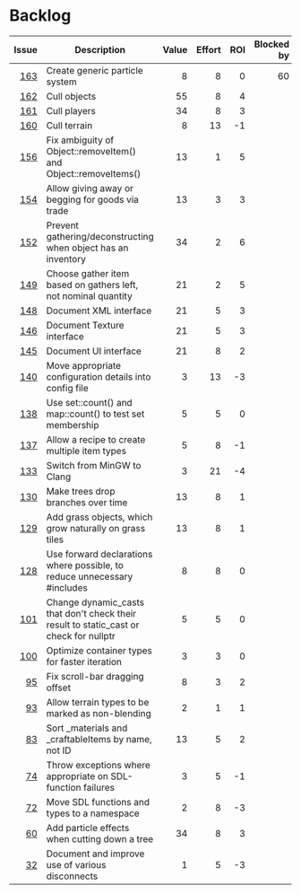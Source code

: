 # Backlog
| Issue | Description | Value | Effort | ROI | Blocked by |
| ----: | ----------- | ----: | -----: | --: | ---------: |
| [163](https://github.com/timgurto/mmo/issues/163) | Create generic particle system | 8 | 8 | 0 | 60 |
| [162](https://github.com/timgurto/mmo/issues/162) | Cull objects | 55 | 8 | 4 |  |
| [161](https://github.com/timgurto/mmo/issues/161) | Cull players | 34 | 8 | 3 |  |
| [160](https://github.com/timgurto/mmo/issues/160) | Cull terrain | 8 | 13 | -1 |  |
| [156](https://github.com/timgurto/mmo/issues/156) | Fix ambiguity of Object::removeItem() and Object::removeItems() | 13 | 1 | 5 |  |
| [154](https://github.com/timgurto/mmo/issues/154) | Allow giving away or begging for goods via trade | 13 | 3 | 3 |  |
| [152](https://github.com/timgurto/mmo/issues/152) | Prevent gathering/deconstructing when object has an inventory | 34 | 2 | 6 |  |
| [149](https://github.com/timgurto/mmo/issues/149) | Choose gather item based on gathers left, not nominal quantity | 21 | 2 | 5 |  |
| [148](https://github.com/timgurto/mmo/issues/148) | Document XML interface | 21 | 5 | 3 |  |
| [146](https://github.com/timgurto/mmo/issues/146) | Document Texture interface | 21 | 5 | 3 |  |
| [145](https://github.com/timgurto/mmo/issues/145) | Document UI interface | 21 | 8 | 2 |  |
| [140](https://github.com/timgurto/mmo/issues/140) | Move appropriate configuration details into config file | 3 | 13 | -3 |  |
| [138](https://github.com/timgurto/mmo/issues/138) | Use set::count() and map::count() to test set membership | 5 | 5 | 0 |  |
| [137](https://github.com/timgurto/mmo/issues/137) | Allow a recipe to create multiple item types | 5 | 8 | -1 |  |
| [133](https://github.com/timgurto/mmo/issues/133) | Switch from MinGW to Clang | 3 | 21 | -4 |  |
| [130](https://github.com/timgurto/mmo/issues/130) | Make trees drop branches over time | 13 | 8 | 1 |  |
| [129](https://github.com/timgurto/mmo/issues/129) | Add grass objects, which grow naturally on grass tiles | 13 | 8 | 1 |  |
| [128](https://github.com/timgurto/mmo/issues/128) | Use forward declarations where possible, to reduce unnecessary #includes | 8 | 8 | 0 |  |
| [101](https://github.com/timgurto/mmo/issues/101) | Change dynamic_casts that don't check their result to static_cast or check for nullptr | 5 | 5 | 0 |  |
| [100](https://github.com/timgurto/mmo/issues/100) | Optimize container types for faster iteration | 3 | 3 | 0 |  |
| [95](https://github.com/timgurto/mmo/issues/95) | Fix scroll-bar dragging offset | 8 | 3 | 2 |  |
| [93](https://github.com/timgurto/mmo/issues/93) | Allow terrain types to be marked as non-blending | 2 | 1 | 1 |  |
| [83](https://github.com/timgurto/mmo/issues/83) | Sort _materials and _craftableItems by name, not ID | 13 | 5 | 2 |  |
| [74](https://github.com/timgurto/mmo/issues/74) | Throw exceptions where appropriate on SDL-function failures | 3 | 5 | -1 |  |
| [72](https://github.com/timgurto/mmo/issues/72) | Move SDL functions and types to a namespace | 2 | 8 | -3 |  |
| [60](https://github.com/timgurto/mmo/issues/60) | Add particle effects when cutting down a tree | 34 | 8 | 3 |  |
| [32](https://github.com/timgurto/mmo/issues/32) | Document and improve use of various disconnects | 1 | 5 | -3 |  |
